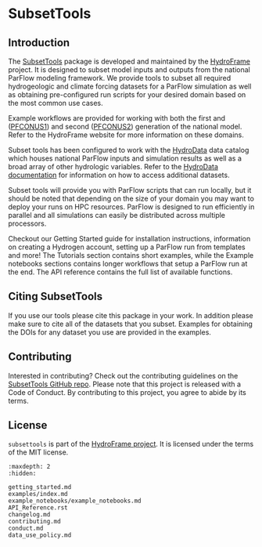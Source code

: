 # SubsetTools

## Introduction

The [SubsetTools](https://hydroframe.org/subsettools) package is developed and maintained by the [HydroFrame](https://hydroframe.org) project. It is designed to subset model inputs and outputs from the national ParFlow modeling framework. We provide tools to subset all required hydrogeologic and climate forcing datasets for a ParFlow simulation as well as obtaining pre-configured run scripts for your desired domain based on the most common use cases.  

Example workflows are provided for working with both the first and ([PFCONUS1](https://hydroframe.org/parflow-conus1)) and second ([PFCONUS2](https://hydroframe.org/parflow-conus2)) generation of the national model. Refer to the HydroFrame website for more information on these domains. 

Subset tools has been configured to work with the [HydroData](https://hydroframe.org/hydrodata) data catalog which houses national ParFlow inputs and simulation results as well as a broad array of other hydrologic variables.  Refer to the [HydroData documentation](https://hf-hydrodata.readthedocs.io/en/latest/index.html) for information on how to access additional datasets. 

Subset tools will provide you with ParFlow scripts that can run locally, but it should be noted that depending on the size of your domain you may want to deploy your runs on HPC resources. ParFlow is designed to run efficiently in parallel and all simulations can easily be distributed across multiple processors.

Checkout our Getting Started guide for installation instructions, information on creating a Hydrogen account, setting up a ParFlow run from templates and more! The Tutorials section contains short examples, while the Example notebooks sections contains longer workflows that setup a ParFlow run at the end. The API reference contains the full list of available functions.

## Citing SubsetTools

If you use our tools please cite this package in your work. In addition please make sure to cite all of the datasets that you subset. Examples for obtaining the DOIs for any dataset you use are provided in the examples. 

## Contributing

Interested in contributing? Check out the contributing guidelines on the [SubsetTools GitHub repo](https://github.com/hydroframe/subsettools). Please note that this project is released with a Code of Conduct. By contributing to this project, you agree to abide by its terms.

## License
`subsettools` is part of the [HydroFrame project](https://hydroframe.org/). It is licensed under the terms of the MIT license.


```{toctree}
:maxdepth: 2
:hidden:

getting_started.md
examples/index.md
example_notebooks/example_notebooks.md
API_Reference.rst
changelog.md
contributing.md
conduct.md
data_use_policy.md
```